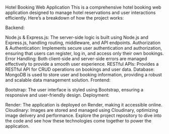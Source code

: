 Hotel Booking Web Application
This is a comprehensive hotel booking web application designed to manage hotel reservations and user interactions efficiently. Here’s a breakdown of how the project works:

Backend:

Node.js & Express.js: The server-side logic is built using Node.js and Express.js, handling routing, middleware, and API endpoints.
Authorization & Authentication: Implements secure user authentication and authorization, ensuring that users can register, log in, and access only their own bookings.
Error Handling: Both client-side and server-side errors are managed effectively to provide a smooth user experience.
RESTful APIs: Provides a RESTful API for CRUD operations on bookings and user data.
Database: MongoDB is used to store user and booking information, providing a robust and scalable data management solution.
Frontend:

Bootstrap: The user interface is styled using Bootstrap, ensuring a responsive and user-friendly design.
Deployment:

Render: The application is deployed on Render, making it accessible online.
Cloudinary: Images are stored and managed using Cloudinary, optimizing image delivery and performance.
Explore the project repository to dive into the code and see how these technologies come together to power the application.

